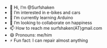 - 👋 Hi, I’m @Surfshaken
- 👀 I’m interested in e-bikes and cars
- 🌱 I’m currently learning Arduino
- 💞️ I’m looking to collaborate on happiness
- 📫 How to reach me surfshaken(AT)gmail.com
- 😄 Pronouns: me/him
- ⚡ Fun fact: I can repair almost anything

<!---
Surfshaken/Surfshaken is a ✨ special ✨ repository because its `README.md` (this file) appears on your GitHub profile.
You can click the Preview link to take a look at your changes.
--->
